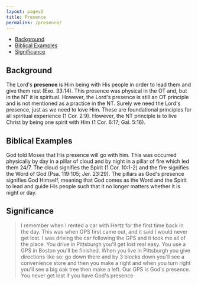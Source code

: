 ```yaml
---
layout: pagev2
title: Presence
permalink: /presence/
---
```

- [Background](#background)
- [Biblical Examples](#biblical-examples)
- [Significance](#significance)

## Background

The Lord's **presence** is Him being with His people in order to lead them and give them rest (Exo. 33:14). This presence was physical in the OT and, but in the NT it is spiritual. However, the Lord's presence is still an OT principle and is not mentioned as a practice in the NT. Surely we need the Lord's presence, just as we need to love Him. These are foundational principles for all spiritual experience (1 Cor. 2:9). However, the NT principle is to live Christ by being one spirit with Him (1 Cor. 6:17; Gal. 5:16).

## Biblical Examples

God told Moses that His presence will go with him. This was occurred physically by day in a pillar of cloud and by night in a pillar of fire which led them 24/7. The cloud signifies the Spirit (1 Cor. 10:1-2) and the fire signifies the Word of God (Psa. 119:105; Jer. 23:29). The pillars as God's presence signifies God Himself, meaning that God comes as the Word and the Spirit to lead and guide His people such that it no longer matters whether it is night or day.

## Significance

>I remember when I rented a car with Hertz for the first time back in the day. This was when GPS first came out, and it said I would never get lost. I was driving the car following the GPS and it took me all of the place. You drive in Pittsburgh you'll get lost real easy. You use a GPS in Boston you'll be finished. When you live in Pittsburgh you give directions like so: go down there and by 3 blocks down you'll see a convenience store and then you make a right and when you turn right you'll see a big oak tree then make a left. Our GPS is God's presence. You never get lost if you have God's presence